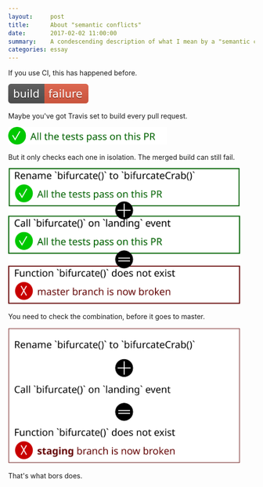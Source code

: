```yaml
---
layout:     post
title:      About "semantic conflicts"
date:       2017-02-02 11:00:00
summary:    A condescending description of what I mean by a "semantic conflict"
categories: essay
---
```


<p>If you use CI, this has happened before.

<p class="gallery"><img src="/images/pitch/build-failed.svg" alt="Build Failed"></p>

<p>Maybe you've got Travis set to build every pull request.

<p class="gallery"><img width="325" height="36" src="/images/pitch/slide1.svg" id="In which case, there will be a notification at the bottom of the pull request page that describes whether it succeeded or failed."></p>

<p>But it only checks each one in isolation. The merged build can still fail.

<p class="gallery"><img width="474" height="277" src="/images/pitch/slide2.svg" alt="This happens when two commits make changes to different parts of the code that clash with each other, like if one adds a new call to a function that the other renames"></p>

<p>You need to check the combination, before it goes to master.

<p class="gallery"><img width="474" height="277" src="/images/pitch/slide3.svg" alt="Bors will detect, when it gets around to the second one, that it no longer applies cleanly."></p>

<p>That's what bors does.
